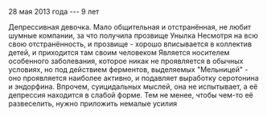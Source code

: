 28 мая 2013 года --- 9 лет

Депрессивная девочка. 
Мало общительная и отстранённая, не любит шумные компании, за что получила прозвище Унылка
Несмотря на всю свою отстранённость, и прозвище - хорошо вписывается в коллектив детей, и приходится там своим человеком
Является носителем особенного заболевания, которое никак не проявляется в обычных условиях, но под действием ферментов, выделяемых "Мельницей" - оно проявляется наиболее активно, и подавляет выработку серотонина и эндорфина. 
Впрочем, суицидальных мыслей, она не испытывает, а её депрессия находится в слабой форме. Тем не менее, чтобы чем-то её развеселить, нужно приложить немалые усилия
